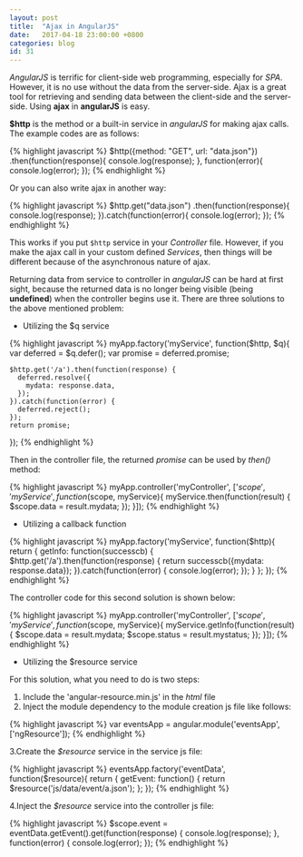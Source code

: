 ```yaml
---
layout: post
title:  "Ajax in AngularJS"
date:   2017-04-18 23:00:00 +0800
categories: blog
id: 31
---
```

*AngularJS* is terrific for client-side web programming, especially for *SPA*. However, it is no use without the data from the server-side. Ajax is a great tool for retrieving and sending data between the client-side and the server-side. Using **ajax** in **angularJS** is easy. 

**$http** is the method or a built-in service in *angularJS* for making ajax calls. The example codes are as follows:

{% highlight javascript %}
$http({method: "GET", url: "data.json"})
.then(function(response){
    console.log(response);
}, 
function(error){
    console.log(error);
});
{% endhighlight %}

Or you can also write ajax in another way:

{% highlight javascript %}
$http.get("data.json")
.then(function(response){
    console.log(response);
}).catch(function(error){
    console.log(error);
});
{% endhighlight %}

This works if you put `$http` service in your *Controller* file. However, if you make the ajax call in your custom defined *Services*, then things will be different because of the asynchronous nature of ajax. 

Returning data from service to controller in *angularJS* can be hard at first sight, because the returned data is no longer being visible (being **undefined**) when the controller begins use it. There are three solutions to the above mentioned problem:

* Utilizing the $q service

{% highlight javascript %}
myApp.factory('myService', function($http, $q){
    var deferred = $q.defer();
    var promise = deferred.promise;

    $http.get('/a').then(function(response) {
      deferred.resolve({
        mydata: response.data,
      });
    }).catch(function(error) {
      deferred.reject();
    });
    return promise;  
});
{% endhighlight %}

Then in the controller file, the returned *promise* can be used by *then()* method:

{% highlight javascript %}
myApp.controller('myController', ['$scope', 'myService', function($scope, myService){
  myService.then(function(result) {
    $scope.data = result.mydata;
  });
}]);
{% endhighlight %}

* Utilizing a callback function

{% highlight javascript %}
myApp.factory('myService', function($http){
    return {
      getInfo: function(successcb) {
        $http.get('/a').then(function(response) {
          return successcb({mydata: response.data});
        }).catch(function(error) {
          console.log(error);
        });
    }
  };
});
{% endhighlight %}

The controller code for this second solution is shown below:

{% highlight javascript %}
myApp.controller('myController', ['$scope', 'myService', function($scope, myService){
  myService.getInfo(function(result) {
    $scope.data = result.mydata;
    $scope.status = result.mystatus;
  });
}]);
{% endhighlight %}

* Utilizing the $resource service

For this solution, what you need to do is two steps:

1. Include the 'angular-resource.min.js' in the *html* file
2. Inject the module dependency to the module creation js file like follows:

{% highlight javascript %}
var eventsApp = angular.module('eventsApp', ['ngResource']);
{% endhighlight %}

3.Create the *$resource* service in the service js file:

{% highlight javascript %}
eventsApp.factory('eventData', function($resource){
  return {
    getEvent: function() {
      return $resource('js/data/event/a.json');
    };
  });
{% endhighlight %}

4.Inject the *$resource* service into the controller js file:

{% highlight javascript %}
  $scope.event = eventData.getEvent().get(function(response) {
    console.log(response);
  }, function(error) {
    console.log(error);
  });
{% endhighlight %}

